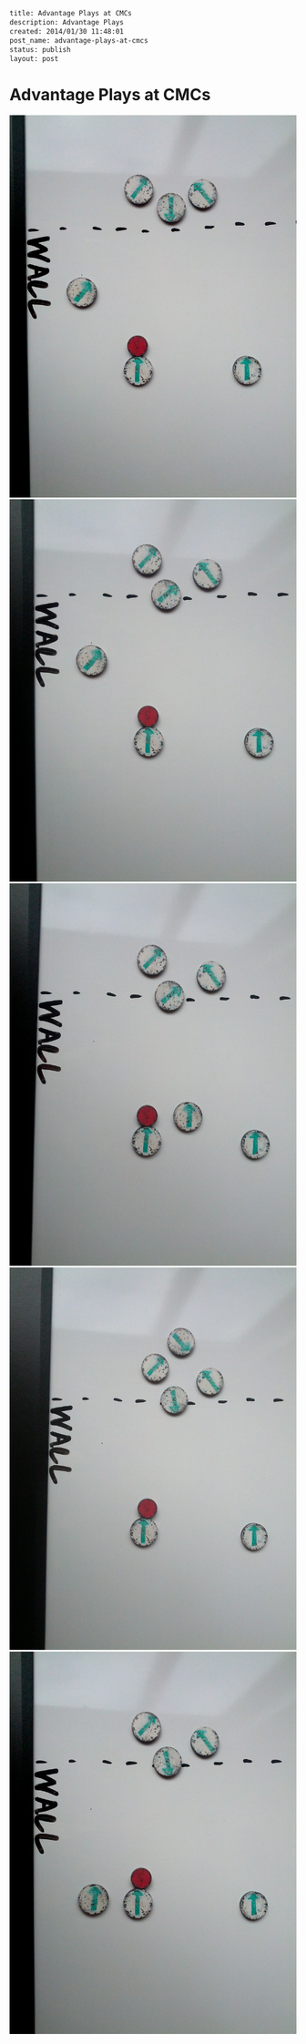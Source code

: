 ```
title: Advantage Plays at CMCs
description: Advantage Plays
created: 2014/01/30 11:48:01
post_name: advantage-plays-at-cmcs
status: publish
layout: post
```

# Advantage Plays at CMCs

![Advantage 1](/images/hockey/advantage-1.jpg)
![Advantage 2](/images/hockey/advantage-2.jpg)
![Advantage 3](/images/hockey/advantage-3.jpg)
![Advantage 4](/images/hockey/advantage-4.jpg)
![Advantage 5](/images/hockey/advantage-5.jpg)